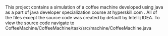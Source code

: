 This project contains a simulation of a coffee machine developed using java as a part of java developer specialization course at hyperskill.com . All of the files except the source code was created by default by Intellij IDEA. To view the  source code navigate to CoffeeMachine/CoffeeMachine/task/src/machine/CoffeeMachine.java
